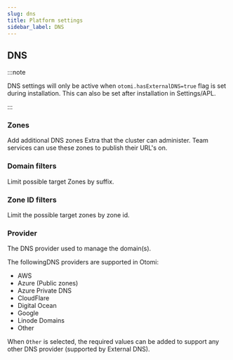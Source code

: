 ```yaml
---
slug: dns
title: Platform settings
sidebar_label: DNS
---
```


## DNS

:::note

DNS settings will only be active when `otomi.hasExternalDNS=true` flag is set during installation. This can also be set after installation in Settings/APL.

:::

### Zones

Add additional DNS zones Extra that the cluster can administer. Team services can use these zones to publish their URL's on.

### Domain filters

Limit possible target Zones by suffix.

### Zone ID filters

Limit the possible target zones by zone id.


### Provider

The DNS provider used to manage the domain(s).

The followingDNS providers are supported in Otomi:

- AWS
- Azure (Public zones)
- Azure Private DNS
- CloudFlare
- Digital Ocean
- Google
- Linode Domains
- Other

When `Other` is selected, the required values can be added to support any other DNS provider (supported by External DNS).
